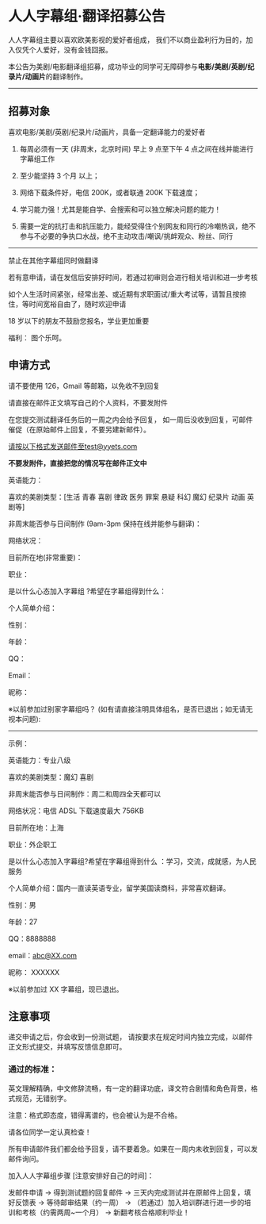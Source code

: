 # 人人字幕组·翻译招募公告 

人人字幕组主要以喜欢欧美影视的爱好者组成， 我们不以商业盈利行为目的，加入仅凭个人爱好，没有金钱回报。 

本公告为美剧/电影翻译组招募，成功毕业的同学可无障碍参与**电影/美剧/英剧/纪录片/动画片**的翻译制作。 

---
## 招募对象

喜欢电影/美剧/英剧/纪录片/动画片，具备一定翻译能力的爱好者

1. 每周必须有一天 (非周末，北京时间) 早上 9 点至下午 4 点之间在线并能进行字幕组工作

2. 至少能坚持 3 个月 以上； 

3. 网络下载条件好，电信 200K，或者联通 200K 下载速度；

4. 学习能力强！尤其是能自学、会搜索和可以独立解决问题的能力！

5. 需要一定的抗打击和抗压能力，能经受得住个别网友和同行的冷嘲热讽，绝不参与不必要的争执口水战，绝不主动攻击/嘲讽/挑衅观众、粉丝、同行

---

禁止在其他字幕组同时做翻译

若有意申请，请在发信后安排好时间，若通过初审则会进行相关培训和进一步考核

如个人生活时间紧张，经常出差、或近期有求职面试/重大考试等，请暂且按捺住，等时间宽裕自由了，随时欢迎申请

18 岁以下的朋友不鼓励您报名，学业更加重要

福利： 图个乐呵。 
 
##  申请方式

请不要使用 126，Gmail 等邮箱，以免收不到回复

请直接在邮件正文填写自己的个人资料，不要发附件

在您提交测试翻译任务后的一周之内会给予回复， 如一周后没收到回复，可邮件催促（在原始邮件上回复，不要另建新邮件）。

请按以下格式发送邮件至test@yyets.com

**不要发附件，直接把您的情况写在邮件正文中**

英语能力：

喜欢的美剧类型：[生活 青春 喜剧 律政 医务 罪案 悬疑 科幻 魔幻 纪录片 动画 英剧等]  

非周末能否参与日间制作 (9am-3pm 保持在线并能参与翻译)：

网络状况：

目前所在地(非常重要)：

职业：

是以什么心态加入字幕组 ?希望在字幕组得到什么：

个人简单介绍：

性别：

年龄： 

QQ： 

Email：

昵称： 

※以前参加过别家字幕组吗？  (如有请直接注明具体组名，是否已退出；如无请无视本问题): 

---

示例：

英语能力：专业八级 

喜欢的美剧类型：魔幻  喜剧

非周末能否参与日间制作：周二和周四全天都可以

网络状况：电信 ADSL 下载速度最大 756KB 

目前所在地：上海

职业：外企职工 

是以什么心态加入字幕组?希望在字幕组得到什么 ：学习，交流，成就感，为人民服务

个人简单介绍：国内一直读英语专业，留学美国读商科，非常喜欢翻译。 

性别：男

年龄：27 

QQ：8888888 

email：abc@XX.com 

昵称： XXXXXX 

※以前参加过 XX 字幕组，现已退出。 

## 注意事项

递交申请之后，你会收到一份测试题， 请按要求在规定时间内独立完成，以邮件正文形式提交，并填写反馈信息即可。 

### 通过的标准： 

英文理解精确，中文修辞流畅，有一定的翻译功底，译文符合剧情和角色背景，格式规范，无错别字。 

注意：格式即态度，错得离谱的，也会被认为是不合格。 

请各位同学一定认真检查！ 
 
所有申请邮件我们都会给予回复，请不要着急。如果在一周内未收到回复，可以发邮件询问。 

加入人人字幕组步骤  [注意安排好自己的时间]： 

发邮件申请 → 得到测试题的回复邮件 → 三天内完成测试并在原邮件上回复，填好反馈表 → 等待邮审结果（约一周） → （若通过）加入培训群进行进一步的培训和考核（约需两周~一个月） → 新翻考核合格顺利毕业！ 